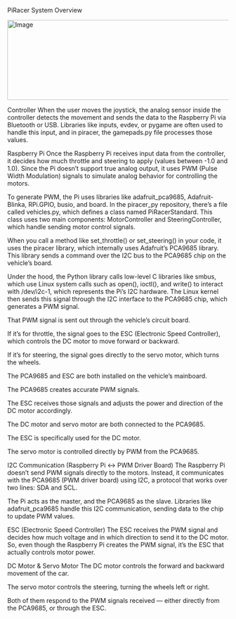 PiRacer System Overview

<img width="613" height="182" alt="Image" src="https://github.com/user-attachments/assets/d84489bc-c1b9-4f77-83f1-ee8b45e3fd52" />

Controller
When the user moves the joystick, the analog sensor inside the controller detects the movement and sends the data to the Raspberry Pi via Bluetooth or USB.
Libraries like inputs, evdev, or pygame are often used to handle this input, and in piracer, the gamepads.py file processes those values.

Raspberry Pi
Once the Raspberry Pi receives input data from the controller, it decides how much throttle and steering to apply (values between -1.0 and 1.0).
Since the Pi doesn’t support true analog output, it uses PWM (Pulse Width Modulation) signals to simulate analog behavior for controlling the motors.

To generate PWM, the Pi uses libraries like adafruit_pca9685, Adafruit-Blinka, RPi.GPIO, busio, and board.
In the piracer_py repository, there’s a file called vehicles.py, which defines a class named PiRacerStandard. This class uses two main components: MotorController and SteeringController, which handle sending motor control signals.

When you call a method like set_throttle() or set_steering() in your code, it uses the piracer library, which internally uses Adafruit’s PCA9685 library.
This library sends a command over the I2C bus to the PCA9685 chip on the vehicle’s board.

Under the hood, the Python library calls low-level C libraries like smbus, which use Linux system calls such as open(), ioctl(), and write() to interact with /dev/i2c-1, which represents the Pi’s I2C hardware.
The Linux kernel then sends this signal through the I2C interface to the PCA9685 chip, which generates a PWM signal.

That PWM signal is sent out through the vehicle’s circuit board.

If it’s for throttle, the signal goes to the ESC (Electronic Speed Controller), which controls the DC motor to move forward or backward.

If it’s for steering, the signal goes directly to the servo motor, which turns the wheels.

The PCA9685 and ESC are both installed on the vehicle’s mainboard.

The PCA9685 creates accurate PWM signals.

The ESC receives those signals and adjusts the power and direction of the DC motor accordingly.

The DC motor and servo motor are both connected to the PCA9685.

The ESC is specifically used for the DC motor.

The servo motor is controlled directly by PWM from the PCA9685.

I2C Communication (Raspberry Pi ↔ PWM Driver Board)
The Raspberry Pi doesn’t send PWM signals directly to the motors.
Instead, it communicates with the PCA9685 (PWM driver board) using I2C, a protocol that works over two lines: SDA and SCL.

The Pi acts as the master, and the PCA9685 as the slave.
Libraries like adafruit_pca9685 handle this I2C communication, sending data to the chip to update PWM values.

ESC (Electronic Speed Controller)
The ESC receives the PWM signal and decides how much voltage and in which direction to send it to the DC motor.
So, even though the Raspberry Pi creates the PWM signal, it’s the ESC that actually controls motor power.

DC Motor & Servo Motor
The DC motor controls the forward and backward movement of the car.

The servo motor controls the steering, turning the wheels left or right.

Both of them respond to the PWM signals received — either directly from the PCA9685, or through the ESC.
